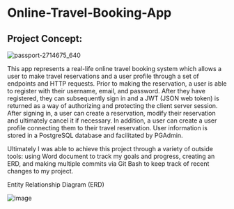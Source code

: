 # Online-Travel-Booking-App
## Project Concept:

![passport-2714675_640](https://user-images.githubusercontent.com/94870846/152490274-15546bcf-cf8a-454a-b6e1-373370af1cbe.jpg)

This app represents a real-life online travel booking system which allows a user to make travel reservations and a user profile through a set of endpoints and HTTP requests. Prior to making the reservation, a user is able to register with their username, email, and password.  After they have registered, they can subsequently sign in and a JWT (JSON web token) is returned as a way of authorizing and protecting the client server session. After signing in, a user can create a reservation, modify their reservation and ultimately cancel it if necessary.  In addition, a user can create a user profile connecting them to their travel reservation.  User information is stored in a PostgreSQL database and facilitated by PGAdmin.  

Ultimately I was able to achieve this project through a variety of outside tools: using Word document to track my goals and progress, creating an ERD, and making multiple commits via Git Bash to keep track of recent changes to my project.

Entity Relationship Diagram (ERD)

![image](https://user-images.githubusercontent.com/94870846/152490521-48faabdd-4f3b-4799-afd7-7f6fd64376df.png)


